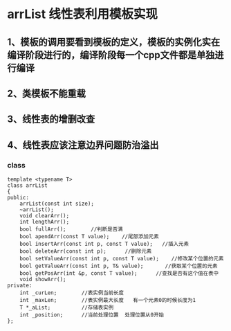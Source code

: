 # arrList 线性表利用模板实现
## 1、模板的调用要看到模板的定义，模板的实例化实在编译阶段进行的，编译阶段每一个cpp文件都是单独进行编译
## 2、类模板不能重载
## 3、线性表的增删改查
## 4、线性表应该注意边界问题防治溢出
### class
```
template <typename T>
class arrList
{
public:
	arrList(const int size);
	~arrList();
	void clearArr();
	int lengthArr();
	bool fullArr();        //判断是否满
	bool apendArr(const T value);    //尾部添加元素
	bool insertArr(const int p, const T value);   //插入元素
	bool deleteArr(const int p);      //删除元素
	bool setValueArr(const int p, const T value);    //修改某个位置的元素
	bool getValueArr(const int p, T& value);       //获取某个位置的元素
	bool getPosArr(int &p, const T value);      //查找是否有这个值在表中
	void showArr();
private:
	int _curLen;        //表实例当前长度
	int _maxLen;		//表实例最大长度   有一个元素0的时候长度为1
	T *_aList;          //存储表实例
	int _position;      //当前处理位置  处理位置从0开始
};
```








